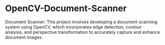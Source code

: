 # OpenCV-Document-Scanner
Document Scanner: This project involves developing a document scanning system using OpenCV, which incorporates edge detection, contour analysis, and perspective transformation to accurately capture and enhance document images.
